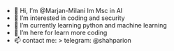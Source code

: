 - 👋 Hi, I’m @Marjan-Milani Im Msc in AI
- 👀 I’m interested in coding and security 
- 🌱 I’m currently learning python and machine learning
- 💞️ I’m here for learn more coding
- 📫 contact me: > telegram: @shahparion

<!---
Marjan-Milani/Marjan-Milani is a ✨ special ✨ repository because its `README.md` (this file) appears on your GitHub profile.
You can click the Preview link to take a look at your changes.
--->
